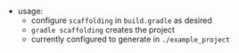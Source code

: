
* usage:
    * configure `scaffolding` in `build.gradle` as desired
    * `gradle scaffolding` creates the project
    * currently configured to generate in `./example_project`
